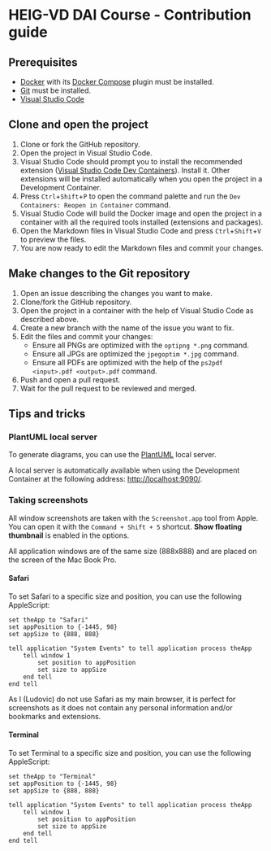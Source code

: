 # HEIG-VD DAI Course - Contribution guide

## Prerequisites

- [Docker](https://www.docker.com/) with its
  [Docker Compose](https://docs.docker.com/compose/) plugin must be installed.
- [Git](https://git-scm.com/) must be installed.
- [Visual Studio Code](https://code.visualstudio.com/)

## Clone and open the project

1. Clone or fork the GitHub repository.
2. Open the project in Visual Studio Code.
3. Visual Studio Code should prompt you to install the recommended extension
   ([Visual Studio Code Dev Containers](https://marketplace.visualstudio.com/items?itemName=ms-vscode-remote.remote-containers)).
   Install it. Other extensions will be installed automatically when you open
   the project in a Development Container.
4. Press `Ctrl`+`Shift`+`P` to open the command palette and run the
   `Dev Containers: Reopen in Container` command.
5. Visual Studio Code will build the Docker image and open the project in a
   container with all the required tools installed (extensions and packages).
6. Open the Markdown files in Visual Studio Code and press `Ctrl`+`Shift`+`V` to
   preview the files.
7. You are now ready to edit the Markdown files and commit your changes.

## Make changes to the Git repository

1. Open an issue describing the changes you want to make.
2. Clone/fork the GitHub repository.
3. Open the project in a container with the help of Visual Studio Code as
   described above.
4. Create a new branch with the name of the issue you want to fix.
5. Edit the files and commit your changes:
   - Ensure all PNGs are optimized with the `optipng *.png` command.
   - Ensure all JPGs are optimized the `jpegoptim *.jpg` command.
   - Ensure all PDFs are optimized with the help of the
     `ps2pdf <input>.pdf <output>.pdf` command.
6. Push and open a pull request.
7. Wait for the pull request to be reviewed and merged.

## Tips and tricks

### PlantUML local server

To generate diagrams, you can use the [PlantUML](https://plantuml.com/) local
server.

A local server is automatically available when using the Development Container
at the following address: <http://localhost:9090/>.

### Taking screenshots

All window screenshots are taken with the `Screenshot.app` tool from Apple. You
can open it with the `Command + Shift + 5` shortcut. **Show floating thumbnail**
is enabled in the options.

All application windows are of the same size (888x888) and are placed on the
screen of the Mac Book Pro.

#### Safari

To set Safari to a specific size and position, you can use the following
AppleScript:

```applescript
set theApp to "Safari"
set appPosition to {-1445, 98}
set appSize to {888, 888}

tell application "System Events" to tell application process theApp
	tell window 1
		set position to appPosition
		set size to appSize
	end tell
end tell
```

As I (Ludovic) do not use Safari as my main browser, it is perfect for
screenshots as it does not contain any personal information and/or bookmarks and
extensions.

#### Terminal

To set Terminal to a specific size and position, you can use the following
AppleScript:

```applescript
set theApp to "Terminal"
set appPosition to {-1445, 98}
set appSize to {888, 888}

tell application "System Events" to tell application process theApp
	tell window 1
		set position to appPosition
		set size to appSize
	end tell
end tell
```
